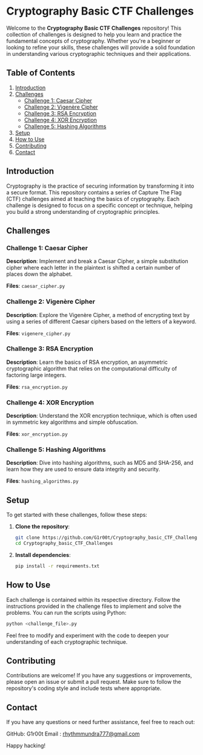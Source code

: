 # Cryptography Basic CTF Challenges

Welcome to the **Cryptography Basic CTF Challenges** repository! This collection of challenges is designed to help you learn and practice the fundamental concepts of cryptography. Whether you're a beginner or looking to refine your skills, these challenges will provide a solid foundation in understanding various cryptographic techniques and their applications.

## Table of Contents

1. [Introduction](#introduction)
2. [Challenges](#challenges)
    - [Challenge 1: Caesar Cipher](#challenge-1-caesar-cipher)
    - [Challenge 2: Vigenère Cipher](#challenge-2-vigenère-cipher)
    - [Challenge 3: RSA Encryption](#challenge-3-rsa-encryption)
    - [Challenge 4: XOR Encryption](#challenge-4-xor-encryption)
    - [Challenge 5: Hashing Algorithms](#challenge-5-hashing-algorithms)
3. [Setup](#setup)
4. [How to Use](#how-to-use)
5. [Contributing](#contributing)
6. [Contact](#contact)

## Introduction

Cryptography is the practice of securing information by transforming it into a secure format. This repository contains a series of Capture The Flag (CTF) challenges aimed at teaching the basics of cryptography. Each challenge is designed to focus on a specific concept or technique, helping you build a strong understanding of cryptographic principles.

## Challenges

### Challenge 1: Caesar Cipher

**Description**: Implement and break a Caesar Cipher, a simple substitution cipher where each letter in the plaintext is shifted a certain number of places down the alphabet.

**Files**: `caesar_cipher.py`

### Challenge 2: Vigenère Cipher

**Description**: Explore the Vigenère Cipher, a method of encrypting text by using a series of different Caesar ciphers based on the letters of a keyword.

**Files**: `vigenere_cipher.py`

### Challenge 3: RSA Encryption

**Description**: Learn the basics of RSA encryption, an asymmetric cryptographic algorithm that relies on the computational difficulty of factoring large integers.

**Files**: `rsa_encryption.py`

### Challenge 4: XOR Encryption

**Description**: Understand the XOR encryption technique, which is often used in symmetric key algorithms and simple obfuscation.

**Files**: `xor_encryption.py`

### Challenge 5: Hashing Algorithms

**Description**: Dive into hashing algorithms, such as MD5 and SHA-256, and learn how they are used to ensure data integrity and security.

**Files**: `hashing_algorithms.py`

## Setup

To get started with these challenges, follow these steps:

1. **Clone the repository**:
    ```bash
    git clone https://github.com/G1r00t/Cryptography_basic_CTF_Challenges.git
    cd Cryptography_basic_CTF_Challenges
    ```

2. **Install dependencies**:
    ```bash
    pip install -r requirements.txt
    ```

## How to Use

Each challenge is contained within its respective directory. Follow the instructions provided in the challenge files to implement and solve the problems. You can run the scripts using Python:

```bash
python <challenge_file>.py
```
Feel free to modify and experiment with the code to deepen your understanding of each cryptographic technique.

## Contributing
Contributions are welcome! If you have any suggestions or improvements, please open an issue or submit a pull request. Make sure to follow the repository's coding style and include tests where appropriate.

## Contact
If you have any questions or need further assistance, feel free to reach out:

GitHub: G1r00t
Email : rhythmmundra777@gmail.com

Happy hacking!
